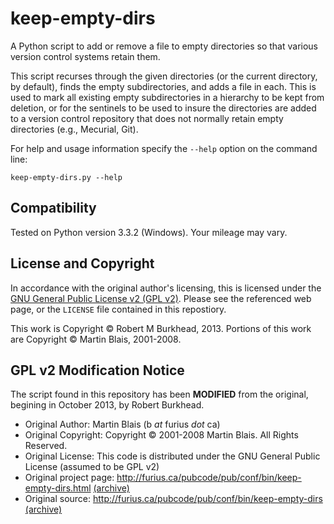 keep-empty-dirs
===============

A Python script to add or remove a file to empty directories so that various version control systems retain them.

This script recurses through the given directories (or the current directory, by default), finds the empty subdirectories, and adds a file in each. This is used to mark all existing empty subdirectories in a hierarchy to be kept from deletion, or for the sentinels to be used to insure the directories are added to a version control repository that does not normally retain empty directories (e.g., Mecurial, Git).

For help and usage information specify the `--help` option on the command line:

    keep-empty-dirs.py --help

Compatibility
-------------

Tested on Python version 3.3.2 (Windows). Your mileage may vary.

License and Copyright
---------------------

In accordance with the original author's licensing, this is licensed under the [GNU General Public License v2 (GPL v2)](http://www.gnu.org/licenses/gpl-2.0.html). Please see the referenced web page, or the `LICENSE` file contained in this repostiory.

This work is Copyright &copy; Robert M Burkhead, 2013.
Portions of this work are Copyright &copy; Martin Blais, 2001-2008.

GPL v2 Modification Notice
--------------------------

The script found in this repository has been **MODIFIED** from the original, begining in October 2013, by Robert Burkhead.

* Original Author: Martin Blais (b _at_ furius _dot_ ca)
* Original Copyright: Copyright &copy; 2001-2008 Martin Blais. All Rights Reserved.
* Original License: This code is distributed under the GNU General Public License (assumed to be GPL v2)
* Original project page: http://furius.ca/pubcode/pub/conf/bin/keep-empty-dirs.html [(archive)](http://www.webcitation.org/6KBQMQ1zr)
* Original source: http://furius.ca/pubcode/pub/conf/bin/keep-empty-dirs [(archive)](http://www.webcitation.org/6KBQWif4g)
